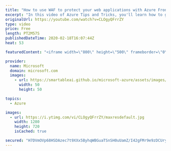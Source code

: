 ```yaml
---
title: "How to use WAF to protect your web applications with Azure Front Door | Azure Tips and Tricks"
excerpt: "In this video of Azure Tips and Tricks, you'll learn how to get started with Web Application Firewall (WAF) for Azure Front Door.  \r  For more tips and tricks, visit: http://azuredev.tips  Get started with 12 months of free services and $200 USD in credit. Create your free account today with Microsoft"
originalUrl: https://youtube.com/watch?v=CLOgyQFrrZY
type: video
price: Free
length: PT2M57S
publishedDateTime: 2020-02-18T16:07:44Z
heat: 53

featuredContent: "<iframe width=\"800\" height=\"500\" frameborder=\"0\" src=\"https://www.youtube.com/embed/CLOgyQFrrZY\" allow=\"accelerometer; autoplay; encrypted-media; gyroscope; picture-in-picture\" allowfullscreen></iframe>"

provider:
  name: Microsoft
  domain: microsoft.com
  images:
    - url: https://smartableai.github.io/microsoft-azure/assets/images/organizations/microsoft.com-50x50.jpg
      width: 50
      height: 50

topics:
  - Azure

images:
  - url: https://i.ytimg.com/vi/CLOgyQFrrZY/maxresdefault.jpg
    width: 1280
    height: 720
    isCached: true

secured: "H7DVmOVp68HSDAzec7t9XXx5ByhqWBGuaTSnSH0uUamZ/I42gFMr9e9zDCUryhoGCt3otoeqVgWoSHH5TAUakiCSzl14KAHTYuQ/syq1D1rmLsSPhiJ/5EfgjGodHcX5WA+KK63WWUDA/n16kkfFQsHBw//pcpoRa9dEho8TG8Bd8AB4FrPfoj01ias+RH/5OPSVKFnAwMTZUF/wbi5Zi2U0bpuLrQyUglgqIST+PCgjcBp3Oyc7j0QxZhaiKB52MR8VNu32z3ku9CS3BFEAoAl+iGqI1jsx9O0JUfYADmxZxFspDcXmdsHThana0KtuKbgLa0uJNLEnaKKi90huDsr2rUUIJBrS4N9tvpVJxiJJ4mhkLc3m65lN1fR7H8yckDRL8GDcHwOVKourK7165HxTDGKd3nQ+cgRAbcrAUZc=;B4G01wZdK9K3I02MGTsYkg=="
---
```


